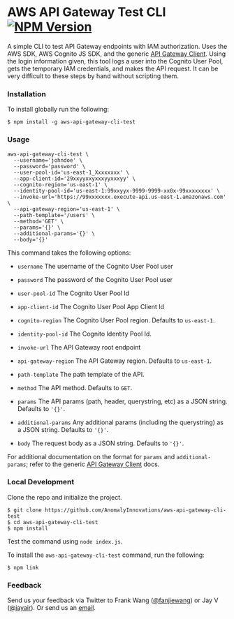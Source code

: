 # AWS API Gateway Test CLI <a href="https://www.npmjs.com/package/aws-api-gateway-cli-test"><img alt="NPM Version" src="https://img.shields.io/npm/v/aws-api-gateway-cli-test.svg?style=flat-square" /></a>

A simple CLI to test API Gateway endpoints with IAM authorization. Uses the AWS SDK, AWS Cognito JS SDK, and the generic [API Gateway Client][apiGClient]. Using the login information given, this tool logs a user into the Cognito User Pool, gets the temporary IAM credentials, and makes the API request. It can be very difficult to these steps by hand without scripting them.

### Installation

To install globally run the following:

```
$ npm install -g aws-api-gateway-cli-test
```

### Usage

```
aws-api-gateway-cli-test \
  --username='johndoe' \
  --password='password' \
  --user-pool-id='us-east-1_Xxxxxxxx' \
  --app-client-id='29xxyyxxyxxxyyxxxyy' \
  --cognito-region='us-east-1' \
  --identity-pool-id='us-east-1:99xxyyx-9999-9999-xx0x-99xxxxxxxx' \
  --invoke-url='https://99xxxxxxx.execute-api.us-east-1.amazonaws.com' \
  --api-gateway-region='us-east-1' \
  --path-template='/users' \
  --method='GET' \
  --params='{}' \
  --additional-params='{}' \
  --body='{}'
```

This command takes the following options:

- `username`
  The username of the Cognito User Pool user

- `password`
  The password of the Cognito User Pool user

- `user-pool-id`
  The Cognito User Pool Id

- `app-client-id`
  The Cognito User Pool App Client Id

- `cognito-region`
  The Cognito User Pool region. Defaults to `us-east-1`.

- `identity-pool-id`
  The Cognito Identity Pool Id.

- `invoke-url`
  The API Gateway root endpoint

- `api-gateway-region`
  The API Gateway region. Defaults to `us-east-1`.

- `path-template`
  The path template of the API.

- `method`
  The API method. Defaults to `GET`.

- `params`
  The API params (path, header, querystring, etc) as a JSON string. Defaults to `'{}'`.

- `additional-params`
  Any additional params (including the querystring) as a JSON string. Defaults to `'{}'`.

- `body`
  The request body as a JSON string. Defaults to `'{}'`.

For additional documentation on the format for `params` and `additional-params`; refer to the generic [API Gateway Client][apiGClient] docs.

### Local Development

Clone the repo and initialize the project.

```
$ git clone https://github.com/AnomalyInnovations/aws-api-gateway-cli-test
$ cd aws-api-gateway-cli-test
$ npm install
```

Test the command using `node index.js`.

To install the `aws-api-gateway-cli-test` command, run the following:

```
$ npm link
```

### Feedback

Send us your feedback via Twitter to Frank Wang ([@fanjiewang][fTwitter]) or Jay V ([@jayair][jTwitter]). Or send us an [email][email].


[apiGClient]: https://github.com/kndt84/aws-api-gateway-client
[fTwitter]: https://twitter.com/fanjiewang
[jTwitter]: https://twitter.com/jayair
[email]: mailto:contact@anoma.ly
